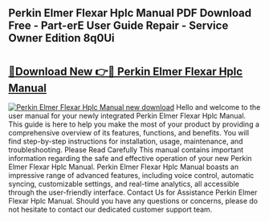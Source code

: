 ## Perkin Elmer Flexar Hplc Manual PDF Download Free - Part-erE User Guide Repair - Service Owner Edition 8q0Ui

# <h2><a href="http://cf2488.oget.top/?id=Perkin+Elmer+Flexar+Hplc+Manual">🔗Download New 👉🔴 Perkin Elmer Flexar Hplc Manual</a></h2>

[![Perkin Elmer Flexar Hplc Manual new download](https://i.imgur.com/5g1atiW.png)](http://cf2488.oget.top/?id=Perkin+Elmer+Flexar+Hplc+Manual)
Hello and welcome to the user manual for your newly integrated Perkin Elmer Flexar Hplc Manual. This guide is here to help you make the most of your product by providing a comprehensive overview of its features, functions, and benefits. You will find step-by-step instructions for installation, usage, maintenance, and troubleshooting. Please Read Carefully This manual contains important information regarding the safe and effective operation of your new Perkin Elmer Flexar Hplc Manual. Perkin Elmer Flexar Hplc Manual boasts an impressive range of advanced features, including voice control, automatic syncing, customizable settings, and real-time analytics, all accessible through the user-friendly interface. Contact Us for Assistance Perkin Elmer Flexar Hplc Manual. Should you have any questions or concerns, please do not hesitate to contact our dedicated customer support team.
